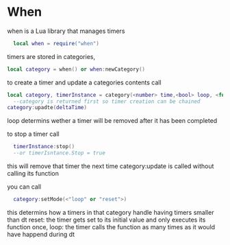 # When
when is a Lua library that manages timers
```lua
  local when = require("when")
```

timers are stored in categories,
```lua
local category = when() or when:newCategory() 
```
to create a timer and update a categories contents call

```lua
local category, timerInstance = category(<number> time,<bool> loop, <function> callback, <any> arguments) or category:new("")
  --category is returned first so timer creation can be chained
category:upadte(deltaTime)
```
loop determins wether a timer will be removed after it has been completed

to stop a timer call
```lua
  timerInstance:stop()
  --or timerIsntance.Stop = true
```
this will remove that timer the next time category:update is called without calling its function

you can call
```lua
  category:setMode(<"loop" or "reset">)
```
this determins how a timers in that category handle having timers smaller than dt
reset: the timer gets set to its initial value and only executes its function once,
loop: the timer calls the function as many times as it would have happend during dt
